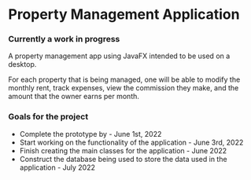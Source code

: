 # Property Management Application

### Currently a work in progress

A property management app using JavaFX intended to be used on a desktop. 

For each property that is being managed, one will be able to modify the monthly rent, track expenses, 
view the commission they make, and the amount that the owner earns per month. 

### Goals for the project

- Complete the prototype by - June 1st, 2022
- Start working on the functionality of the application - June 3rd, 2022
- Finish creating the main classes for the application - June 2022
- Construct the database being used to store the data used in the application - July 2022
